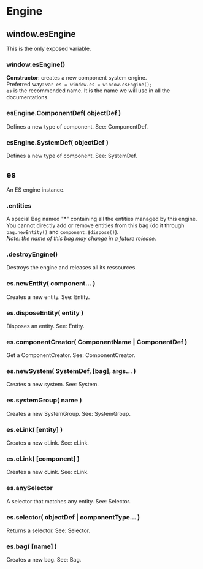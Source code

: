 Engine
======


## window.esEngine

This is the only exposed variable.

### window.esEngine()
**Constructor**: creates a new component system engine.  
Preferred way: `var es = window.es = window.esEngine();`  
`es` is the recommended name. It is the name we will use in all the documentations.

### esEngine.ComponentDef( objectDef )
Defines a new type of component. See: ComponentDef.

### esEngine.SystemDef( objectDef )
Defines a new type of component. See: SystemDef.


## es

An ES engine instance.

### .entities
A special Bag named "*" containing all the entities managed by this engine.  
You cannot directly add or remove entities from this bag (do it through `bag.newEntity()` and `component.$dispose()`).  
_Note: the name of this bag may change in a future release._

### .destroyEngine()
Destroys the engine and releases all its ressources.

### es.newEntity( component... )
Creates a new entity. See: Entity.

### es.disposeEntity( entity )
Disposes an entity. See: Entity.

### es.componentCreator( ComponentName | ComponentDef )
Get a ComponentCreator. See: ComponentCreator.

### es.newSystem( SystemDef, [bag], args... )
Creates a new system. See: System.

### es.systemGroup( name )
Creates a new SystemGroup. See: SystemGroup.

### es.eLink( [entity] )
Creates a new eLink. See: eLink.

### es.cLink( [component] )
Creates a new cLink. See: cLink.

### es.anySelector
A selector that matches any entity. See: Selector.

### es.selector( objectDef | componentType... )
Returns a selector. See: Selector.

### es.bag( [name] )
Creates a new bag. See: Bag.
